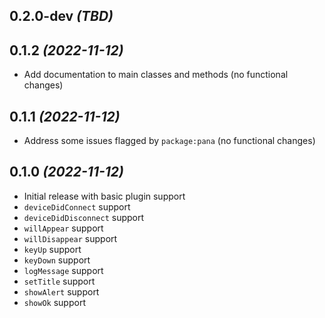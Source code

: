 ## 0.2.0-dev _(TBD)_

## 0.1.2 _(2022-11-12)_

- Add documentation to main classes and methods (no functional changes)

## 0.1.1 _(2022-11-12)_

- Address some issues flagged by `package:pana` (no functional changes)

## 0.1.0 _(2022-11-12)_

- Initial release with basic plugin support
- `deviceDidConnect` support
- `deviceDidDisconnect` support
- `willAppear` support
- `willDisappear` support
- `keyUp` support
- `keyDown` support
- `logMessage` support
- `setTitle` support
- `showAlert` support
- `showOk` support
